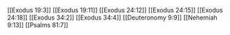 [[Exodus 19:3]]
[[Exodus 19:11]]
[[Exodus 24:12]]
[[Exodus 24:15]]
[[Exodus 24:18]]
[[Exodus 34:2]]
[[Exodus 34:4]]
[[Deuteronomy 9:9]]
[[Nehemiah 9:13]]
[[Psalms 81:7]]
